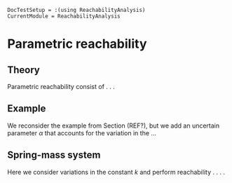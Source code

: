 ```@meta
DocTestSetup = :(using ReachabilityAnalysis)
CurrentModule = ReachabilityAnalysis
```

# Parametric reachability

## Theory

Parametric reachability consist of . . .

## Example

We reconsider the example from Section (REF?), but we add an uncertain parameter $α$ that accounts for the variation in the ...


## Spring-mass system

Here we consider variations in the constant $k$ and perform reachability . . . .
